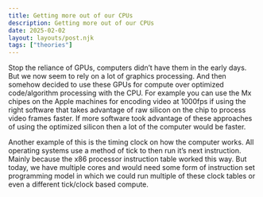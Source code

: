 ```yaml
---
title: Getting more out of our CPUs
description: Getting more out of our CPUs
date: 2025-02-02
layout: layouts/post.njk
tags: ["theories"]
---
```


Stop the reliance of GPUs, computers didn’t have them in the early days. But we now seem to rely on a lot of graphics processing. And then somehow decided to use these GPUs for compute over optimized code/algorithm processing with the CPU. For example you can use the Mx chipes on the Apple machines for encoding video at 1000fps if using the right software that takes advantage of raw silicon on the chip to process video frames faster. If more software took advantage of these approaches of using the optimized silicon then a lot of the computer would be faster.

Another example of this is the timing clock on how the computer works. All operating systems use a method of tick to then run it’s next instruction. Mainly because the x86 processor instruction table worked this way. But today, we have multiple cores and would need some form of instruction set programming model in which we could run multiple of these clock tables or even a different tick/clock based compute.

